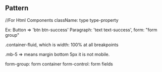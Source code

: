 ## Pattern

//For Html Components
className: type type-property 

Ex: Button => 'btn btn-success' Paragraph: 'text text-success', form: "form group"



.container-fluid, which is width: 100% at all breakpoints

.mb-5 => means margin bottom 5px it is not mobile.

form-group: form container
form-control: form fields
